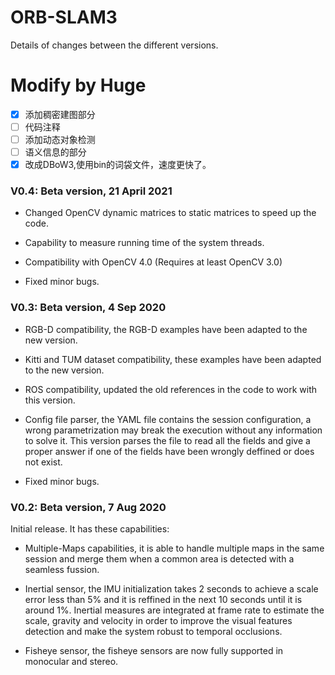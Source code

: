 # ORB-SLAM3
Details of changes between the different versions.

# Modify by Huge
 - [x] 添加稠密建图部分
 - [ ] 代码注释
 - [ ] 添加动态对象检测
 - [ ] 语义信息的部分
 - [x] 改成DBoW3,使用bin的词袋文件，速度更快了。

### V0.4: Beta version, 21 April 2021

 - Changed OpenCV dynamic matrices to static matrices to speed up the code.

 - Capability to measure running time of the system threads.

 - Compatibility with OpenCV 4.0 (Requires at least OpenCV 3.0) 

 - Fixed minor bugs.


### V0.3: Beta version, 4 Sep 2020

- RGB-D compatibility, the RGB-D examples have been adapted to the new version.

- Kitti and TUM dataset compatibility, these examples have been adapted to the new version.

- ROS compatibility, updated the old references in the code to work with this version.

- Config file parser, the YAML file contains the session configuration, a wrong parametrization may break the execution without any information to solve it. This version parses the file to read all the fields and give a proper answer if one of the fields have been wrongly deffined or does not exist.

- Fixed minor bugs.


### V0.2: Beta version, 7 Aug 2020
Initial release. It has these capabilities:

- Multiple-Maps capabilities, it is able to handle multiple maps in the same session and merge them when a common area is detected with a seamless fussion.

- Inertial sensor, the IMU initialization takes 2 seconds to achieve a scale error less than 5\% and it is reffined in the next 10 seconds until it is around 1\%. Inertial measures are integrated at frame rate to estimate the scale, gravity and velocity in order to improve the visual features detection and make the system robust to temporal occlusions.

- Fisheye sensor, the fisheye sensors are now fully supported in monocular and stereo. 


